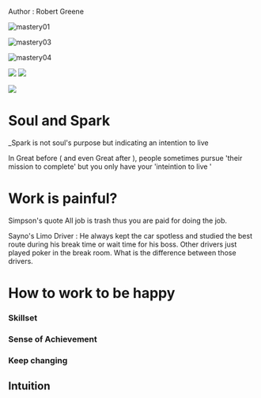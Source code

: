 Author : Robert Greene

![mastery01](mastery01.jpg)

![mastery03](mastery_part3.jpeg)

![mastery04](m4.jpg)


![](mastery05.jpg)
![](mastery06.jpg)

![](mastery0501.jpg)
# Soul and Spark 

_Spark is not soul's purpose but indicating an intention to live 

In Great before ( and even Great after ), people sometimes pursue 'their mission to complete' but you only have your 'inteintion to live '

# Work is painful?
Simpson's quote 
 All job is trash thus you are paid for doing the job. 

Sayno's Limo Driver : 
 He always kept the car spotless and studied the best route during his break time or wait time for his boss. Other drivers just played poker in the break room. What is the difference between those drivers. 

# How to work to be happy
### Skillset 
### Sense of Achievement 
### Keep changing 
## Intuition 


